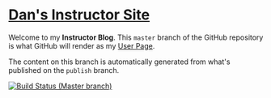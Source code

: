 # [Dan's Instructor Site](https://dgilleland.github.io)

Welcome to my **Instructor Blog**. This `master` branch of the GitHub repository is what GitHub will render as my [User Page](https://pages.github.com/).

The content on this branch is automatically generated from what's published on the `publish` branch.

[![Build Status (Master branch)](https://travis-ci.org/dgilleland/dgilleland.github.io.svg?branch=master)](https://travis-ci.org/dgilleland/dgilleland.github.io)
